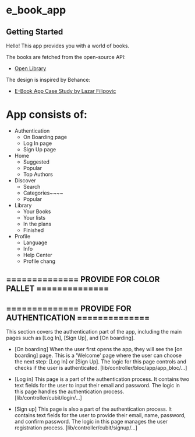 # e_book_app

## Getting Started

Hello! This app provides you with a world of books.

The books are fetched from the open-source API:
- [Open Library](https://openlibrary.org/developers/api)

The design is inspired by Behance:
- [E-Book App Case Study by Lazar Filipovic](https://www.behance.net/gallery/171074413/E-Book-App-Case-Study)

# App consists of:

- Authentication
    - On Boarding page
    - Log In page
    - Sign Up page
- Home
    - Suggested
    - Popular
    - Top Authors
- Discover
    - Search
    - Categories~~~~
    - Popular
- Library
    - Your Books
    - Your lists
    - In the plans
    - Finished
- Profile
    - Language
    - Info
    - Help Center
    - Profile chang

## ============== PROVIDE FOR COLOR PALLET ==============

## ============== PROVIDE FOR AUTHENTICATION ==============

This section covers the authentication part of the app, including the main pages such as 
[Log In], [Sign Up], and [On boarding].

- [On boarding]
  When the user first opens the app, they will see the [on boarding] page. 
  This is a 'Welcome' page where the user can choose the next step: 
  [Log In] or [Sign Up]. 
  The logic for this page controls and checks if the user is authenticated.
  [lib/controller/bloc/app/app_bloc/...]

- [Log in]
  This page is a part of the authentication process. 
  It contains two text fields for the user to input their email and password. 
  The logic in this page handles the authentication process.
  [lib/controller/cubit/login/...]

- [Sign up]
  This page is also a part of the authentication process. 
  It contains text fields for the user to provide their email, name, password, and confirm password.
  The logic in this page manages the user registration process.
  [lib/controller/cubit/signup/...]
        
    
